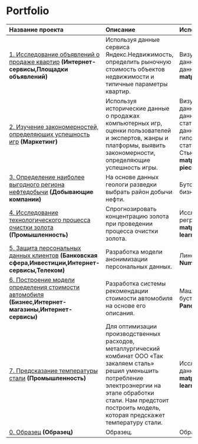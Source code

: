 # Portfolio
| Название проекта | Описание | Используемые инструменты | 
| :---------------------- | :---------------------- | :---------------------- |
| [1. Исследование объявлений о продаже квартир](research_of_apartment_sale_ads) **(Интернет-сервисы,Площадки объявлений)**| Используя данные сервиса Яндекс.Недвижимость, определить рыночную стоимость объектов недвижимости и типичные параметры квартир. |Визуализация данных,исследовательский анализ данных,предобработка данных. **matplotlib, pandas, python**|
| [2. Изучение закономерностей, определяющих успешность игр](patterns_of_a_successful_game) **(Маркетинг)**| Используя исторические данные о продажах компьютерных игр, оценки пользователей и экспертов, жанры и платформы, выявить закономерности, определяющие успешность игры. |Визуализация данных,исследовательский анализ данных,описательная статистика,предобработка данных,проверка статистических гипотез, обработка данных, статистический тест, критерий Стьюдента. **histogram, boxplot, matplotlib, NumPy, pandas, python, piechart**|
| [3. Определение наиболее выгодного региона нефтедобычи](choosing_the_location_for_the_well) **(Добывающие компании)**| На основе данных геологи разведки выбрать район добычи нефти. |Бутстреп, регрессия, разработка бизнес-модели. **pandas,scikit-learn**|
| [4. Исследование технологического процесса очистки золота](recovery_of_gold_from_ore) **(Промышленность)**| Спрогнозировать концентрацию золота при проведении процесса очистки золота. |Исследовательский анализ данных, регрессия, кастомные метрики. **matplotlib,NumPy,pandas,python,scikit-learn**|
| [5. Защита персональных данных клиентов](protection_of_personal_data_of_clients) **(Банковская сфера,Инвестиции,Интернет-сервисы,Телеком)**| Разработка модели анонимизации персональных данных. |Линейная алгебра. **NumPy,python,scikit-learn**|
| [6. Построение модели определения стоимости автомобиля](determining_the_cost_of_cars) **(Бизнес,Интернет-магазины,Интернет-сервисы)**| Разработка системы рекомендации стоимости автомобиля на основе его описания. |Машинное обучение, градиентный бустинг, регрессия. **Pandas,Python,lightgbm**|
| [7. Предсказание температуры стали](predicting_the_temperature_of_steel) **(Промышленность)**| Для оптимизации производственных расходов, металлургический комбинат ООО «Так закаляем сталь» решил уменьшить потребление электроэнергии на этапе обработки стали. Нам предстоит построить модель, которая предскажет температуру стали.|Исследовательский анализ данных,классификация. **pandas, matplotlib, numpy, seaborn, re, scikit-learn, ML, lightgbm**|
| [0. Образец](Образец) **(Образец)**| Образец. |Образец. **Образец**|
